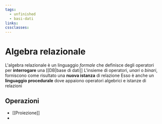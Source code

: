 ```yaml
---
tags:
  - unfinished
  - basi-dati
links: 
cssclasses:
---
```

# Algebra relazionale
L'algebra relazionale è un linguaggio *formale* che definisce degli operatori per **interrogare** una [[DB|base di dati]]
L'insieme di operatori, *unari* o *binari*, forniscono come risultato una **nuova istanza** di relazione
Esso è anche un **linguaggio procedurale** dove appaiono operatori algebrici e istanze di relazioni

## Operazioni
- [[Proiezione]]
- 